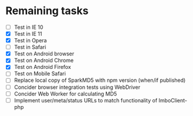 # Remaining tasks

- [ ] Test in IE 10
- [x] Test in IE 11
- [x] Test in Opera
- [ ] Test in Safari
- [x] Test on Android browser
- [x] Test on Android Chrome
- [x] Test on Android Firefox
- [ ] Test on Mobile Safari
- [ ] Replace local copy of SparkMD5 with npm version (when/if published)
- [ ] Concider browser integration tests using WebDriver
- [ ] Concider Web Worker for calculating MD5
- [ ] Implement user/meta/status URLs to match functionality of ImboClient-php

